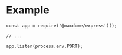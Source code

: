 # Example

```
const app = require('@maxdome/express')();

// ...

app.listen(process.env.PORT);
```
